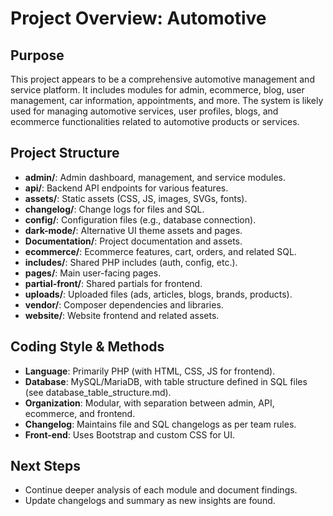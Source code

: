 # Project Overview: Automotive

## Purpose
This project appears to be a comprehensive automotive management and service platform. It includes modules for admin, ecommerce, blog, user management, car information, appointments, and more. The system is likely used for managing automotive services, user profiles, blogs, and ecommerce functionalities related to automotive products or services.

## Project Structure
- **admin/**: Admin dashboard, management, and service modules.
- **api/**: Backend API endpoints for various features.
- **assets/**: Static assets (CSS, JS, images, SVGs, fonts).
- **changelog/**: Change logs for files and SQL.
- **config/**: Configuration files (e.g., database connection).
- **dark-mode/**: Alternative UI theme assets and pages.
- **Documentation/**: Project documentation and assets.
- **ecommerce/**: Ecommerce features, cart, orders, and related SQL.
- **includes/**: Shared PHP includes (auth, config, etc.).
- **pages/**: Main user-facing pages.
- **partial-front/**: Shared partials for frontend.
- **uploads/**: Uploaded files (ads, articles, blogs, brands, products).
- **vendor/**: Composer dependencies and libraries.
- **website/**: Website frontend and related assets.

## Coding Style & Methods
- **Language**: Primarily PHP (with HTML, CSS, JS for frontend).
- **Database**: MySQL/MariaDB, with table structure defined in SQL files (see database_table_structure.md).
- **Organization**: Modular, with separation between admin, API, ecommerce, and frontend.
- **Changelog**: Maintains file and SQL changelogs as per team rules.
- **Front-end**: Uses Bootstrap and custom CSS for UI.

## Next Steps
- Continue deeper analysis of each module and document findings.
- Update changelogs and summary as new insights are found. 